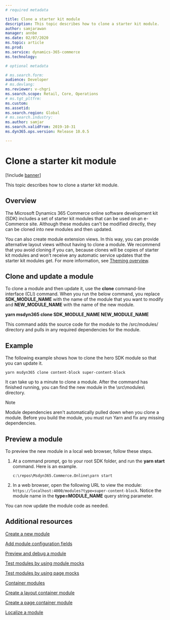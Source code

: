 ```yaml
---
# required metadata

title: Clone a starter kit module
description: This topic describes how to clone a starter kit module.
author: samjarawan
manager: annbe
ms.date: 02/07/2020
ms.topic: article
ms.prod: 
ms.service: dynamics-365-commerce
ms.technology: 

# optional metadata

# ms.search.form: 
audience: Developer
# ms.devlang: 
ms.reviewer: v-chgri
ms.search.scope: Retail, Core, Operations
# ms.tgt_pltfrm: 
ms.custom: 
ms.assetid: 
ms.search.region: Global
# ms.search.industry: 
ms.author: samjar
ms.search.validFrom: 2019-10-31
ms.dyn365.ops.version: Release 10.0.5

---
```

# Clone a starter kit module

[!include [banner](../includes/banner.md)]

This topic describes how to clone a starter kit module.

## Overview

The Microsoft Dynamics 365 Commerce online software development kit (SDK) includes a set of starter kit modules that can be used on an e-Commerce site. Although these modules can't be modified directly, they can be cloned into new modules and then updated. 

You can also create module extension views. In this way, you can provide alternative layout views without having to clone a module. We recommend that you avoid cloning if you can, because clones will be copies of starter kit modules and won't receive any automatic service updates that the starter kit modules get. For more information, see [Theming overview](theming.md). 

## Clone and update a module

To clone a module and then update it, use the **clone** command-line interface (CLI) command. When you run the below command, you replace **SDK\_MODULE\_NAME** with the name of the module that you want to modify and **NEW\_MODULE\_NAME** with the name of the new module.

**yarn msdyn365 clone SDK\_MODULE\_NAME NEW\_MODULE\_NAME**

This command adds the source code for the module to the /src/modules/ directory and pulls in any required dependencies for the module.

## Example

The following example shows how to clone the hero SDK module so that you can update it.

```
yarn msdyn365 clone content-block super-content-block
```

It can take up to a minute to clone a module. After the command has finished running, you can find the new module in the \\src\\modules\\ directory.

> [!NOTE]
> Module dependencies aren't automatically pulled down when you clone a module. Before you build the module, you must run Yarn and fix any missing dependencies.

## Preview a module

To preview the new module in a local web browser, follow these steps.

1. At a command prompt, go to your root SDK folder, and run the **yarn start** command. Here is an example.

    ```
    c:\repos\Msdyn365.Commerce.Online\yarn start
    ```

2. In a web browser, open the following URL to view the module: `https://localhost:4000/modules?type=super-content-block`. Notice the module name in the **type=MODULE\_NAME** query string parameter.

You can now update the module code as needed.

## Additional resources

[Create a new module](create-new-module.md)

[Add module configuration fields](add-module-config-fields.md)

[Preview and debug a module](test-module.md)

[Test modules by using module mocks](test-module-mock.md)

[Test modules by using page mocks](test-page-mock.md)

[Container modules](container-modules.md)

[Create a layout container module](create-layout-container.md)

[Create a page container module](create-page-containers.md)

[Localize a module](localize-module.md)
